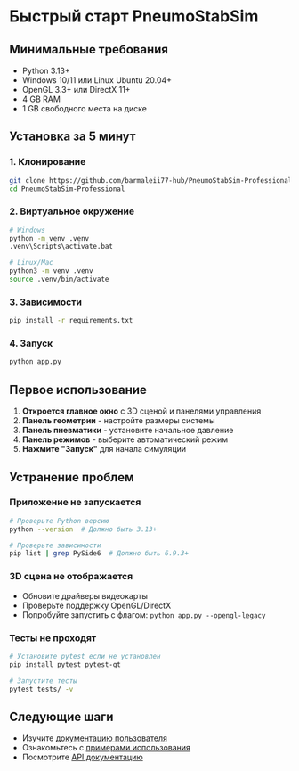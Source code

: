 # Быстрый старт PneumoStabSim

## Минимальные требования

- Python 3.13+ 
- Windows 10/11 или Linux Ubuntu 20.04+
- OpenGL 3.3+ или DirectX 11+
- 4 GB RAM
- 1 GB свободного места на диске

## Установка за 5 минут

### 1. Клонирование
```bash
git clone https://github.com/barmaleii77-hub/PneumoStabSim-Professional.git
cd PneumoStabSim-Professional
```

### 2. Виртуальное окружение
```bash
# Windows
python -m venv .venv
.venv\Scripts\activate.bat

# Linux/Mac  
python3 -m venv .venv
source .venv/bin/activate
```

### 3. Зависимости
```bash
pip install -r requirements.txt
```

### 4. Запуск
```bash
python app.py
```

## Первое использование

1. **Откроется главное окно** с 3D сценой и панелями управления
2. **Панель геометрии** - настройте размеры системы
3. **Панель пневматики** - установите начальное давление  
4. **Панель режимов** - выберите автоматический режим
5. **Нажмите "Запуск"** для начала симуляции

## Устранение проблем

### Приложение не запускается
```bash
# Проверьте Python версию
python --version  # Должно быть 3.13+

# Проверьте зависимости
pip list | grep PySide6  # Должно быть 6.9.3+
```

### 3D сцена не отображается
- Обновите драйверы видеокарты
- Проверьте поддержку OpenGL/DirectX
- Попробуйте запустить с флагом: `python app.py --opengl-legacy`

### Тесты не проходят
```bash
# Установите pytest если не установлен
pip install pytest pytest-qt

# Запустите тесты
pytest tests/ -v
```

## Следующие шаги

- Изучите [документацию пользователя](user/USER_GUIDE.md)
- Ознакомьтесь с [примерами использования](user/EXAMPLES.md)  
- Посмотрите [API документацию](api/README.md)
